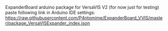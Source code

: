 ExpanderBoard arduino package for VersaVIS V2 (for now just for testing)
paste following link in Arduino IDE settings: https://raw.githubusercontent.com/P4ntomime/ExpanderBoard_VVIS/master/package_VersaVISExpander_index.json
